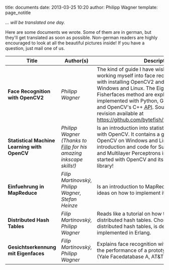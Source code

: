 title: documents
date: 2013-03-25 10:20
author: Philipp Wagner
template: page_notitle

*... will be translated one day.*

Here are some documents we wrote. Some of them are in german, but they'll get translated as soon as possible. Non-german readers are highly encouraged to look at all the beautiful pictures inside! If you have a question, just mail one of us.

<table class="inline">
  <thead>
    <tr> 
      <th>Title</th>
      <th>Author(s)</th>
      <th>Description</th>
      <th>Document</th>
    </tr>
  </thead>
  <tbody>
    <tr>
      <td><b>Face Recognition with OpenCV2</b></td>
      <td><em>Philipp Wagner</em></td>
      <td>The kind of guide I have wished for, when I was working myself into face recognition. Helps you with installing OpenCV2 and building projects on Windows and Linux. The Eigenfaces and Fisherfaces method are explained and implemented with Python, GNU Octave/MATLAB and OpenCV&#039;s C++ <acronym title="Application Programming Interface">API</acronym>. Sourcecode and latest revision available at <a href="https://github.com/bytefish/facerecognition_guide">https://github.com/bytefish/facerecognition_guide).</a></td>
      <td><a href="http://www.bytefish.de/pdf/facerec_python.pdf">PDF (Python version, English)</a>, <a href="http://www.bytefish.de/pdf/facerec_octave.pdf">PDF (GNU Octave/MATLAB version, English)</a></td>
    </tr>
    <tr>
      <td><b>Statistical Machine Learning with OpenCV</b></td>
      <td><em>Philipp Wagner (Thanks to <a href="http://www.martinovsky.net">Filip</a> for his amazing inkscape skills!)</em></td>
      <td>Is an introduction into statistical machine learning with OpenCV. It contains a guide for setting up OpenCV on Windows and Linux. A brief introduction and code for Support Vector Machines and Multilayer Perceptrons is given. Good to get started with OpenCV and its Machine Learning library!</td>
      <td><a href="http://www.bytefish.de/pdf/machinelearning.pdf">PDF (English)</a></td>
    </tr>
    <tr>
      <td><b>Einfuehrung in MapReduce</b></td>
      <td><em>Filip Martinovský, Philipp Wagner, Stefan Heinze</em></td>
      <td>Is an introduction to MapReduce and gives some ideas on how to implement it in Erlang.</td>
      <td><a href="http://www.bytefish.de/pdf/mapreduce.pdf">PDF (German)</a></td>
    </tr>
    <tr>
      <td><b>Distributed Hash Tables</b></td>
      <td><em>Filip Martinovský, Philipp Wagner</em></td>
      <td>Reads like a tutorial on how to implement distributed hash tables. Chord, a protocol for distributed hash tables, is described and implemented in Erlang.</td>
      <td><a href="http://www.bytefish.de/pdf/dht.pdf">PDF (German)</a></td>
    </tr>
    <tr>
      <td><b>Gesichtserkennung mit Eigenfaces</b></td>
      <td><em>Filip Martinovský, Philipp Wagner</em></td>
      <td>Explains face recognition with Eigenfaces. Shows the performance of a prototype on two datasets (Yale Facedatabase A, AT&amp;T Dataset).</td>
      <td><a href="http://www.bytefish.de/pdf/eigenfaces.pdf">PDF (German)</a></td>
    </tr>
  </tbody>
</table>
